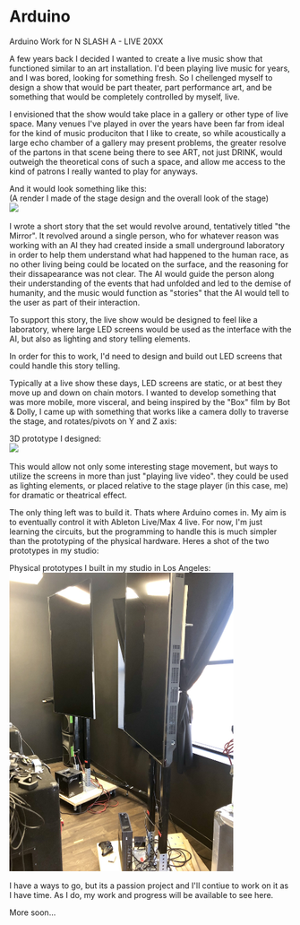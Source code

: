 # Arduino
Arduino Work for N SLASH A - LIVE 20XX


A few years back I decided I wanted to create a live music show that functioned similar to an art installation. I'd been playing live music for years, and I was bored, looking for something fresh. So I chellenged myself to design a show that would be part theater, part performance art, and be something that would be completely controlled by myself, live.

I envisioned that the show would take place in a gallery or other type of live space. Many venues I've played in over the years have been far from ideal for the kind of music produciton that I like to create, so while acoustically a large echo chamber of a gallery may present problems, the greater resolve of the partons in that scene being there to see ART, not just DRINK, would outweigh the theoretical cons of such a space, and allow me access to the kind of patrons I really wanted to play for anyways.

And it would look something like this:<br>
(A render I made of the stage design and the overall look of the stage)<br>
<img src="/images/2018_Stage_Flyby_3_21_COMPRESSED.gif" width="800">

I wrote a short story that the set would revolve around, tentatively titled "the Mirror". It revolved around a single person, who for whatever reason was working with an AI they had created inside a small underground laboratory in order to help them understand what had happened to the human race, as no other living being could be located on the surface, and the reasoning for their dissapearance was not clear. The AI would guide the person along their understanding of the events that had unfolded and led to the demise of humanity, and the music would function as "stories" that the AI would tell to the user as part of their interaction.

To support this story, the live show would be designed to feel like a laboratory, where large LED screens would be used as the interface with the AI, but also as lighting and story telling elements.

In order for this to work, I'd need to design and build out LED screens that could handle this story telling.

Typically at a live show these days, LED screens are static, or at best they move up and down on chain motors. I wanted to develop something that was more mobile, more visceral, and being inspired by the "Box" film by Bot & Dolly, I came up with something that works like a camera dolly to traverse the stage, and rotates/pivots on Y and Z axis:

3D prototype I designed:<br>
<img src="/images/NADisplayPrototype.gif" width="400">

This would allow not only some interesting stage movement, but ways to utilize the screens in more than just "playing live video". they could be used as lighting elements, or placed relative to the stage player (in this case, me) for dramatic or theatrical effect.

The only thing left was to build it. Thats where Arduino comes in. My aim is to eventually control it with Ableton Live/Max 4 live. For now, I'm just learning the circuits, but the programming to handle this is much simpler than the prototyping of the physical hardware. Heres a shot of the two prototypes in my studio:

Physical prototypes I built in my studio in Los Angeles:<br>
<img src="/images/NAPhysicalDisplayPrototypes.jpg" width="400">

I have a ways to go, but its a passion project and I'll contiue to work on it as I have time. As I do, my work and progress will be available to see here.



More soon...

